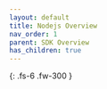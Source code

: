 ```yaml
---
layout: default
title: Nodejs Overview
nav_order: 1
parent: SDK Overview
has_children: true
---
```


{: .fs-6 .fw-300 }